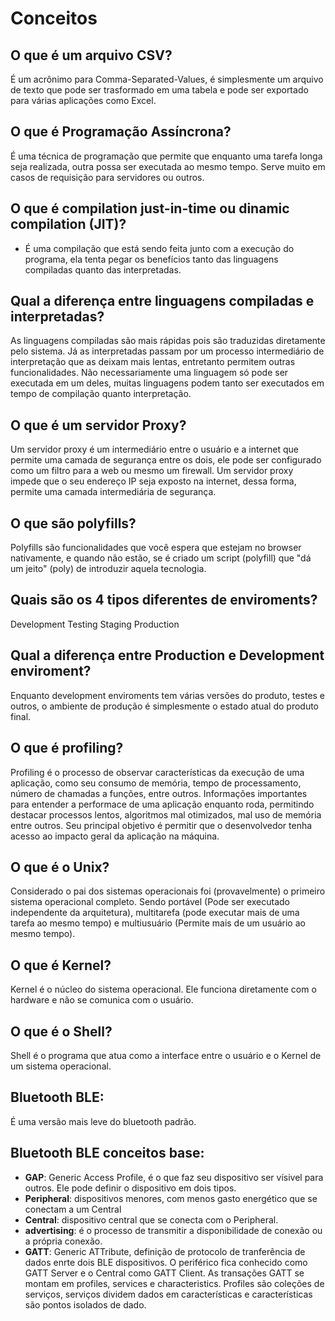 # Conceitos

## O que é um arquivo CSV?

É um acrônimo para Comma-Separated-Values, é simplesmente um arquivo de texto que pode ser trasformado em uma tabela e pode ser exportado para várias aplicações como Excel.

## O que é Programação Assíncrona?

É uma técnica de programação que permite que enquanto uma tarefa longa seja realizada, outra possa ser executada ao mesmo tempo. Serve muito em casos de requisição para servidores ou outros.

## O que é compilation just-in-time ou dinamic compilation (JIT)?

- É uma compilação que está sendo feita junto com a execução do programa, ela tenta pegar os benefícios tanto das linguagens compiladas quanto das interpretadas.

## Qual a diferença entre linguagens compiladas e interpretadas?

As linguagens compiladas são mais rápidas pois são traduzidas diretamente pelo sistema. Já as interpretadas passam por um processo intermediário de interpretação que as deixam mais lentas, entretanto permitem outras funcionalidades. Não necessariamente uma linguagem só pode ser executada em um deles, muitas linguagens podem tanto ser executados em tempo de compilação quanto interpretação.

## O que é um servidor Proxy?

Um servidor proxy é um intermediário entre o usuário e a internet que permite uma camada de segurança entre os dois, ele pode ser configurado como um filtro para a web ou mesmo um firewall. Um servidor proxy impede que o seu endereço IP seja exposto na internet, dessa forma, permite uma camada intermediária de segurança.

## O que são polyfills?

Polyfills são funcionalidades que você espera que estejam no browser nativamente, e quando não estão, se é criado um script (polyfill) que "dá um jeito" (poly) de introduzir aquela tecnologia.

## Quais são os 4 tipos diferentes de enviroments?

Development
Testing
Staging
Production

## Qual a diferença entre Production e Development enviroment?

Enquanto development enviroments tem várias versões do produto, testes e outros, o ambiente de produção é simplesmente o estado atual do produto final.

## O que é profiling?

Profiling é o processo de observar características da execução de uma aplicação, como seu consumo de memória, tempo de processamento, número de chamadas a funções, entre outros. Informações importantes para entender a performace de uma aplicação enquanto roda, permitindo destacar processos lentos, algoritmos mal otimizados, mal uso de memória entre outros. Seu principal objetivo é permitir que o desenvolvedor tenha acesso ao impacto geral da aplicação na máquina.

## O que é o Unix?

Considerado o pai dos sistemas operacionais foi (provavelmente) o primeiro sistema operacional completo. Sendo portável (Pode ser executado independente da arquitetura), multitarefa (pode executar mais de uma tarefa ao mesmo tempo) e multiusuário (Permite mais de um usuário ao mesmo tempo).

## O que é Kernel?

Kernel é o núcleo do sistema operacional. Ele funciona diretamente com o hardware e não se comunica com o usuário.

## O que é o Shell?

Shell é o programa que atua como a interface entre o usuário e o Kernel de um sistema operacional.

## Bluetooth BLE:

É uma versão mais leve do bluetooth padrão.

## Bluetooth BLE conceitos base:

- **GAP**: Generic Access Profile, é o que faz seu dispositivo ser vísivel para outros. Ele pode definir o dispositivo em dois tipos.
- **Peripheral**: dispositivos menores, com menos gasto energético que se conectam a um Central
- **Central**: dispositivo central que se conecta com o Peripheral.
- **advertising**: é o processo de transmitir a disponibilidade de conexão ou a própria conexão.
- **GATT**: Generic ATTribute, definição de protocolo de tranferência de dados enrte dois BLE dispositivos. O periférico fica conhecido como GATT Server e o Central como GATT Client. As transações GATT se montam em profiles, services e characteristics. Profiles são coleções de serviços, serviços dividem dados em características e características são pontos isolados de dado.

